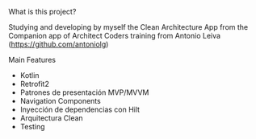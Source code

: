What is this project?

Studying and developing by myself the Clean Architecture App from the Companion app of Architect Coders training from Antonio Leiva (https://github.com/antoniolg)

Main Features
- Kotlin
- Retrofit2
- Patrones de presentación MVP/MVVM 
- Navigation Components
- Inyección de dependencias con Hilt
- Arquitectura Clean
- Testing

